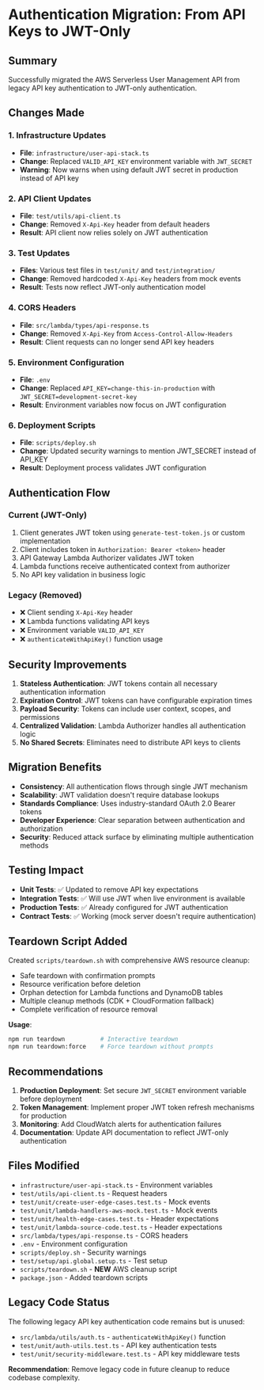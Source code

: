 # Authentication Migration: From API Keys to JWT-Only

## Summary

Successfully migrated the AWS Serverless User Management API from legacy API key authentication to JWT-only authentication.

## Changes Made

### 1. **Infrastructure Updates**
- **File**: `infrastructure/user-api-stack.ts`
- **Change**: Replaced `VALID_API_KEY` environment variable with `JWT_SECRET`
- **Warning**: Now warns when using default JWT secret in production instead of API key

### 2. **API Client Updates**
- **File**: `test/utils/api-client.ts`
- **Change**: Removed `X-Api-Key` header from default headers
- **Result**: API client now relies solely on JWT authentication

### 3. **Test Updates**
- **Files**: Various test files in `test/unit/` and `test/integration/`
- **Change**: Removed hardcoded `X-Api-Key` headers from mock events
- **Result**: Tests now reflect JWT-only authentication model

### 4. **CORS Headers**
- **File**: `src/lambda/types/api-response.ts`
- **Change**: Removed `X-Api-Key` from `Access-Control-Allow-Headers`
- **Result**: Client requests can no longer send API key headers

### 5. **Environment Configuration**
- **File**: `.env`
- **Change**: Replaced `API_KEY=change-this-in-production` with `JWT_SECRET=development-secret-key`
- **Result**: Environment variables now focus on JWT configuration

### 6. **Deployment Scripts**
- **File**: `scripts/deploy.sh`
- **Change**: Updated security warnings to mention JWT_SECRET instead of API_KEY
- **Result**: Deployment process validates JWT configuration

## Authentication Flow

### Current (JWT-Only)
1. Client generates JWT token using `generate-test-token.js` or custom implementation
2. Client includes token in `Authorization: Bearer <token>` header
3. API Gateway Lambda Authorizer validates JWT token
4. Lambda functions receive authenticated context from authorizer
5. No API key validation in business logic

### Legacy (Removed)
- ❌ Client sending `X-Api-Key` header
- ❌ Lambda functions validating API keys
- ❌ Environment variable `VALID_API_KEY`
- ❌ `authenticateWithApiKey()` function usage

## Security Improvements

1. **Stateless Authentication**: JWT tokens contain all necessary authentication information
2. **Expiration Control**: JWT tokens can have configurable expiration times
3. **Payload Security**: Tokens can include user context, scopes, and permissions
4. **Centralized Validation**: Lambda Authorizer handles all authentication logic
5. **No Shared Secrets**: Eliminates need to distribute API keys to clients

## Migration Benefits

- **Consistency**: All authentication flows through single JWT mechanism
- **Scalability**: JWT validation doesn't require database lookups
- **Standards Compliance**: Uses industry-standard OAuth 2.0 Bearer tokens
- **Developer Experience**: Clear separation between authentication and authorization
- **Security**: Reduced attack surface by eliminating multiple authentication methods

## Testing Impact

- **Unit Tests**: ✅ Updated to remove API key expectations
- **Integration Tests**: ✅ Will use JWT when live environment is available
- **Production Tests**: ✅ Already configured for JWT authentication
- **Contract Tests**: ✅ Working (mock server doesn't require authentication)

## Teardown Script Added

Created `scripts/teardown.sh` with comprehensive AWS resource cleanup:
- Safe teardown with confirmation prompts
- Resource verification before deletion
- Orphan detection for Lambda functions and DynamoDB tables
- Multiple cleanup methods (CDK + CloudFormation fallback)
- Complete verification of resource removal

**Usage**:
```bash
npm run teardown          # Interactive teardown
npm run teardown:force    # Force teardown without prompts
```

## Recommendations

1. **Production Deployment**: Set secure `JWT_SECRET` environment variable before deployment
2. **Token Management**: Implement proper JWT token refresh mechanisms for production
3. **Monitoring**: Add CloudWatch alerts for authentication failures
4. **Documentation**: Update API documentation to reflect JWT-only authentication

## Files Modified

- `infrastructure/user-api-stack.ts` - Environment variables
- `test/utils/api-client.ts` - Request headers
- `test/unit/create-user-edge-cases.test.ts` - Mock events
- `test/unit/lambda-handlers-aws-mock.test.ts` - Mock events
- `test/unit/health-edge-cases.test.ts` - Header expectations
- `test/unit/lambda-source-code.test.ts` - Header expectations
- `src/lambda/types/api-response.ts` - CORS headers
- `.env` - Environment configuration
- `scripts/deploy.sh` - Security warnings
- `test/setup/api.global.setup.ts` - Test setup
- `scripts/teardown.sh` - **NEW** AWS cleanup script
- `package.json` - Added teardown scripts

## Legacy Code Status

The following legacy API key authentication code remains but is unused:
- `src/lambda/utils/auth.ts` - `authenticateWithApiKey()` function
- `test/unit/auth-utils.test.ts` - API key authentication tests
- `test/unit/security-middleware.test.ts` - API key middleware tests

**Recommendation**: Remove legacy code in future cleanup to reduce codebase complexity.
